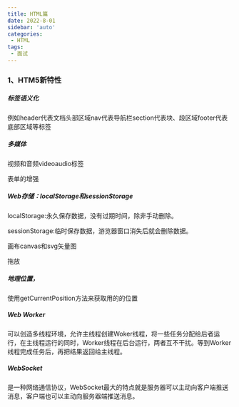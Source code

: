 ```yaml
---
title: HTML篇
date: 2022-8-01
sidebar: 'auto'
categories:
 - HTML
tags:
 - 面试
---
```

### 1、HTM5新特性

##### 标签语义化

例如header代表文档头部区域nav代表导航栏section代表块、段区域footer代表底部区域等标签

##### 多媒体

视频和音频videoaudio标签

表单的增强

##### Web存储：localStorage和sessionStorage

localStorage:永久保存数据，没有过期时间，除非手动删除。

sessionStorage:临时保存数据，游览器窗口消失后就会删除数据。

画布canvas和svg矢量图

拖放

##### 地理位置，

使用getCurrentPosition方法来获取用的的位置

##### Web Worker

可以创造多线程环境，允许主线程创建Woker线程，将一些任务分配给后者运行，在主线程运行的同时，Worker线程在后台运行，两者互不干扰。等到Worker线程完成任务后，再把结果返回给主线程。

##### WebSocket

是一种网络通信协议，WebSocket最大的特点就是服务器可以主动向客户端推送消息，客户端也可以主动向服务器端推送消息。
